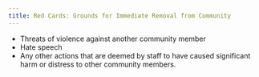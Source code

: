 ```yaml
---
title: Red Cards: Grounds for Immediate Removal from Community
---
```

* Threats of violence against another community member
* Hate speech
* Any other actions that are deemed by staff to have caused significant harm or distress to other community members.